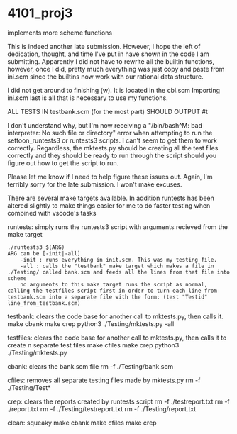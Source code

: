 # 4101_proj3
implements more scheme functions


This is indeed another late submission. However, I hope the left of dedication, thought, and time I've put in have shown in the code I am submitting.
Apparently I did not have to rewrite all the builtin functions, however, once I did, pretty much everything was just copy and paste from ini.scm since the builtins now work with our rational data structure.


I did not get around to finishing (w). It is located in the cbl.scm
Importing ini.scm last is all that is necessary to use my functions.


ALL TESTS IN testbank.scm (for the most part) SHOULD OUTPUT #t


I don't understand why, but I'm now receiving a "/bin/bash^M: bad interpreter: No such file or directory" error when attempting to run the settoon_runtests3 or runtests3 scripts. I can't seem to get them to work correctly. Regardless, the mktests.py should be creating all the test files correctly and they should be ready to run through the script should you figure out how to get the script to run.


Please let me know if I need to help figure these issues out. Again, I'm terribly sorry for the late submission. I won't make excuses.


There are several make targets available. In addition runtests has been altered slightly to make things easier for me to do faster testing when combined with vscode's tasks


runtests: simply runs the runtests3 script with arguments recieved from the make target


	./runtests3 $(ARG)
    ARG can be [-init|-all]
        -init : runs everything in init.scm. This was my testing file.
        -all : calls the "testbank" make target which makes a file in ./Testing/ called bank.scm and feeds all the lines from that file into scheme
        no arguments to this make target runs the script as normal, calling the testfiles script first in order to turn each line from testbank.scm into a separate file with the form: (test "Testid" line_from_testbank.scm)


testbank: clears the code base for another call to mktests.py, then calls it.
	make cbank
	make crep
	python3 ./Testing/mktests.py -all


testfiles: clears the code base for another call to mktests.py, then calls it to create n separate test files
	make cfiles
	make crep
	python3 ./Testing/mktests.py


cbank: clears the bank.scm file
	rm -f ./Testing/bank.scm


cfiles: removes all separate testing files made by mktests.py
	rm -f ./Testing/Test*


crep: clears the reports created by runtests script
	rm -f ./testreport.txt
	rm -f ./report.txt
	rm -f ./Testing/testreport.txt
	rm -f ./Testing/report.txt


clean: squeaky
	make cbank
	make cfiles
	make crep